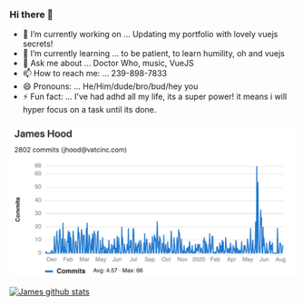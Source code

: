 ### Hi there 👋


- 🔭 I’m currently working on ... Updating my portfolio with lovely vuejs secrets!
- 🌱 I’m currently learning ... to be patient, to learn humility, oh and vuejs
- 💬 Ask me about ... Doctor Who, music, VueJS
- 📫 How to reach me: ... 239-898-7833
- 😄 Pronouns: ... He/Him/dude/bro/bud/hey you
- ⚡ Fun fact: ... I've had adhd all my life, its a super power! it means i will hyper focus on a task until its done.

![Screenshot](https://github.com/jameshood118/jameshood118/blob/master/gitlab%20stats.png)

[![James github stats](https://github-readme-stats.vercel.app/api?username=Jameshood118&show_icons=true&theme=monokai)](https://github.com/jameshood118/readme)
